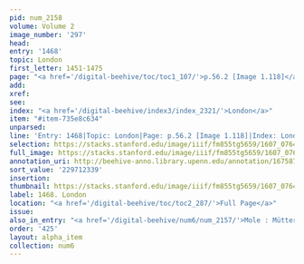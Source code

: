```yaml
---
pid: num_2158
volume: Volume 2
image_number: '297'
head:
entry: '1468'
topic: London
first_letter: 1451-1475
page: "<a href='/digital-beehive/toc/toc1_107/'>p.56.2 [Image 1.118]</a>"
add:
xref:
see:
index: "<a href='/digital-beehive/index3/index_2321/'>London</a>"
item: "#item-735e8c634"
unparsed:
line: 'Entry: 1468|Topic: London|Page: p.56.2 [Image 1.118]|Index: London|#item-735e8c634'
selection: https://stacks.stanford.edu/image/iiif/fm855tg5659/1607_0764/419,2339,2835,596/full/0/default.jpg
full_image: https://stacks.stanford.edu/image/iiif/fm855tg5659/1607_0764/full/full/0/default.jpg
annotation_uri: http://beehive-anno.library.upenn.edu/annotation/1675870828057
sort_value: '229712339'
insertion:
thumbnail: https://stacks.stanford.edu/image/iiif/fm855tg5659/1607_0764/419,2339,600,180/250,/0/default.jpg
label: 1468. London
location: "<a href='/digital-beehive/toc/toc2_287/'>Full Page</a>"
issue:
also_in_entry: "<a href='/digital-beehive/num6/num_2157/'>Mole : Müttermal</a>"
order: '425'
layout: alpha_item
collection: num6
---
```

